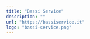 ```yaml
---
title: "Bassi Service"
description: ""
url: "https://bassiservice.it"
logo: "bassi-service.png"
---
```


